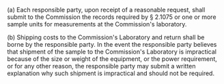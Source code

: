 (a) Each responsible party, upon receipt of a reasonable request, shall submit to the Commission the records required by § 2.1075 or one or more sample units for measurements at the Commission's laboratory.

(b) Shipping costs to the Commission's Laboratory and return shall be borne by the responsible party. In the event the responsible party believes that shipment of the sample to the Commission's Laboratory is impractical because of the size or weight of the equipment, or the power requirement, or for any other reason, the responsible party may submit a written explanation why such shipment is impractical and should not be required.

